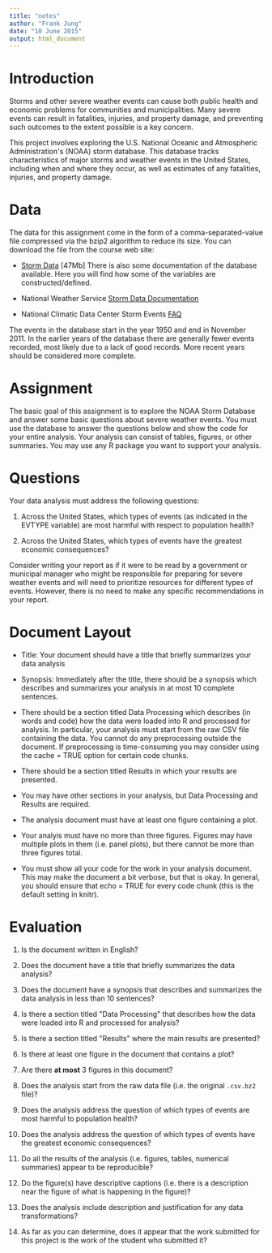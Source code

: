 ```yaml
---
title: "notes"
author: "Frank Jung"
date: "10 June 2015"
output: html_document
---
```


Introduction
============

Storms and other severe weather events can cause both public health and
economic problems for communities and municipalities. Many severe events can
result in fatalities, injuries, and property damage, and preventing such
outcomes to the extent possible is a key concern.

This project involves exploring the U.S. National Oceanic and Atmospheric
Administration's (NOAA) storm database. This database tracks characteristics of
major storms and weather events in the United States, including when and where
they occur, as well as estimates of any fatalities, injuries, and property
damage.

Data
====

The data for this assignment come in the form of a comma-separated-value file
compressed via the bzip2 algorithm to reduce its size. You can download the
file from the course web site:

* [Storm Data](https://d396qusza40orc.cloudfront.net/repdata%2Fdata%2FStormData.csv.bz2)
  [47Mb] There is also some documentation of the database available. Here you
  will find how some of the variables are constructed/defined.

* National Weather Service [Storm Data Documentation](https://d396qusza40orc.cloudfront.net/repdata%2Fpeer2_doc%2Fpd01016005curr.pdf)

* National Climatic Data Center Storm Events
  [FAQ](https://d396qusza40orc.cloudfront.net/repdata%2Fpeer2_doc%2FNCDC%20Storm%20Events-FAQ%20Page.pdf)

The events in the database start in the year 1950 and end in November 2011. In
the earlier years of the database there are generally fewer events recorded,
most likely due to a lack of good records. More recent years should be
considered more complete.

Assignment
==========

The basic goal of this assignment is to explore the NOAA Storm Database and
answer some basic questions about severe weather events. You must use the
database to answer the questions below and show the code for your entire
analysis. Your analysis can consist of tables, figures, or other summaries. You
may use any R package you want to support your analysis.

Questions
=========

Your data analysis must address the following questions:

1. Across the United States, which types of events (as indicated in the EVTYPE
   variable) are most harmful with respect to population health?

2. Across the United States, which types of events have the greatest economic
   consequences?

Consider writing your report as if it were to be read by a government or
municipal manager who might be responsible for preparing for severe weather
events and will need to prioritize resources for different types of events.
However, there is no need to make any specific recommendations in your report.

Document Layout
===============

* Title: Your document should have a title that briefly summarizes your data
  analysis

* Synopsis: Immediately after the title, there should be a synopsis which
  describes and summarizes your analysis in at most 10 complete sentences.

* There should be a section titled Data Processing which describes (in words
  and code) how the data were loaded into R and processed for analysis. In
  particular, your analysis must start from the raw CSV file containing the
  data. You cannot do any preprocessing outside the document. If preprocessing
  is time-consuming you may consider using the cache = TRUE option for certain
  code chunks.

* There should be a section titled Results in which your results are presented.

* You may have other sections in your analysis, but Data Processing and Results
  are required.

* The analysis document must have at least one figure containing a plot.

* Your analyis must have no more than three figures. Figures may have multiple
  plots in them (i.e. panel plots), but there cannot be more than three figures
  total.

* You must show all your code for the work in your analysis document. This may
  make the document a bit verbose, but that is okay. In general, you should
  ensure that echo = TRUE for every code chunk (this is the default setting in
  knitr).

Evaluation
==========

1. Is the document written in English?

2. Does the document have a title that briefly summarizes the data analysis?

3. Does the document have a synopsis that describes and summarizes the data
   analysis in less than 10 sentences?

4. Is there a section titled "Data Processing" that describes how the data were
   loaded into R and processed for analysis?

5. Is there a section titled "Results" where the main results are presented?

6. Is there at least one figure in the document that contains a plot?

7. Are there **at most** 3 figures in this document?

8. Does the analysis start from the raw data file (i.e. the original `.csv.bz2`
   file)?

9. Does the analysis address the question of which types of events are most
   harmful to population health?

10. Does the analysis address the question of which types of events have the
    greatest economic consequences?

11. Do all the results of the analysis (i.e. figures, tables, numerical
    summaries) appear to be reproducible?

12. Do the figure(s) have descriptive captions (i.e. there is a description
    near the figure of what is happening in the figure)?

13. Does the analysis include description and justification for any data
    transformations?

14. As far as you can determine, does it appear that the work submitted for
    this project is the work of the student who submitted it?

